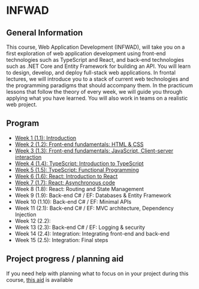 # INFWAD

## General Information
This course, Web Application Development (INFWAD), will take you on a first exploration of web application development using front-end technologies such as TypeScript and React, and back-end technologies such as .NET Core and Entity Framework for building an API. You will learn to design, develop, and deploy full-stack web applications. In frontal lectures, we will introduce you to a stack of current web technologies and the programming paradigms that should accompany them. In the practicum lessons that follow the theory of every week, we will guide you through applying what you have learned. You will also work in teams on a realistic web project. 

## Program

- [Week 1 (1.1): Introduction](./Week01/)
- [Week 2 (1.2): Front-end fundamentals: HTML & CSS](./Week02/)
- [Week 3 (1.3): Front-end fundamentals: JavaScript, Client-server interaction](./Week03/)
- [Week 4 (1.4): TypeScript: Introduction to TypeScript](./Week04/)
- [Week 5 (1.5): TypeScript: Functional Programming](./Week05/)
- [Week 6 (1.6): React: Introduction to React](./Week06/)
- [Week 7 (1.7): React: Asynchronous code](./Week07/)
- Week 8 (1.8): React: Routing and State Management
- Week 9 (1.9): Back-end C# / EF: Databases & Entity Framework
- Week 10 (1.10): Back-end C# / EF: Minimal APIs
- Week 11 (2.1): Back-end C# / EF: MVC architecture, Dependency Injection
- Week 12 (2.2):
- Week 13 (2.3): Back-end C# / EF: Logging & security
- Week 14 (2.4): Integration: Integrating front-end and back-end
- Week 15 (2.5): Integration: Final steps

## Project progress / planning aid

If you need help with planning what to focus on in your project during this course, [this aid](./Project/progress_check.md) is available